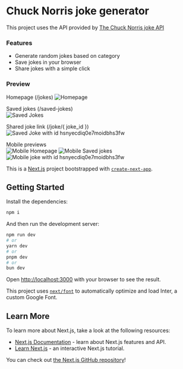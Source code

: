 # Chuck Norris joke generator
This project uses the API provided by [The Chuck Norris joke API](https://api.chucknorris.io)  
  
### Features
- Generate random jokes based on category
- Save jokes in your browser
- Share jokes with a simple click
  
  
### Preview
Homepage (/jokes)
![Homepage](https://i.imgur.com/IIcXRYJ.png)

Saved jokes (/saved-jokes)  
![Saved Jokes](https://i.imgur.com/tgrMytI.png)
  
Shared joke link (/joke/{ joke_id })  
![Saved Joke with id hsnyecdiq0e7moidbhs3fw](https://i.imgur.com/6UEbMUC.png)
  
Mobile previews  
![Mobile Homepage](https://i.imgur.com/lEgjbEV.png)
![Mobile Saved jokes](https://i.imgur.com/EXc3Puu.png)
![Mobile joke with id hsnyecdiq0e7moidbhs3fw](https://i.imgur.com/B4JbvXy.png)


This is a [Next.js](https://nextjs.org/) project bootstrapped with [`create-next-app`](https://github.com/vercel/next.js/tree/canary/packages/create-next-app).

## Getting Started
  
Install the dependencies:  
```bash
npm i
```

And then run the development server:

```bash
npm run dev
# or
yarn dev
# or
pnpm dev
# or
bun dev
```

Open [http://localhost:3000](http://localhost:3000) with your browser to see the result.

This project uses [`next/font`](https://nextjs.org/docs/basic-features/font-optimization) to automatically optimize and load Inter, a custom Google Font.

## Learn More

To learn more about Next.js, take a look at the following resources:

- [Next.js Documentation](https://nextjs.org/docs) - learn about Next.js features and API.
- [Learn Next.js](https://nextjs.org/learn) - an interactive Next.js tutorial.

You can check out [the Next.js GitHub repository](https://github.com/vercel/next.js/)!
